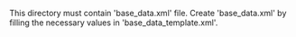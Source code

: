 This directory must contain 'base_data.xml' file. Create 'base_data.xml' by filling the necessary values in 'base_data_template.xml'.
